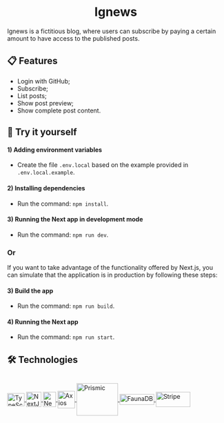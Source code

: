 <h1 align=center>Ignews</h1>

Ignews is a fictitious blog, where users can subscribe by paying a certain amount to have access to the published posts.

## :clipboard: Features
- Login with GitHub;
- Subscribe;
- List posts;
- Show post preview;
- Show complete post content.
 
## :rocket: Try it yourself
#### 1) Adding environment variables
 - Create the file ``.env.local`` based on the example provided in ``.env.local.example``.
 
#### 2) Installing dependencies
- Run the command: ``npm install``.

#### 3) Running the Next app in development mode
- Run the command: ``npm run dev``.

### Or
If you want to take advantage of the functionality offered by Next.js, you can simulate that the application is in production by following these steps: 

#### 3) Build the app
- Run the command: ``npm run build``.

#### 4) Running the Next app
- Run the command: ``npm run start``.
  
 ## 🛠 Technologies
  <div style="display: inline_block"><br>
   <a href="https://www.typescriptlang.org/" title="TypeScript">
     <img align="center" alt="TypeScript" height="30" width="40" src="https://cdn.jsdelivr.net/gh/devicons/devicon/icons/typescript/typescript-original.svg">
   </a>
   <a href="https://nextjs.org/" title="NextJS">
    <img align="center" alt="NextJS" height="35" width="35" src="https://seeklogo.com/images/N/next-js-logo-8FCFF51DD2-seeklogo.com.png">
   </a>
   <a href="https://next-auth.js.org/" title="Next Auth">
    <img align="center" alt="Next Auth" height="35" width="30" src="https://next-auth.js.org/img/logo/logo-sm.png">
   </a>
    <a href="https://axios-http.com/ptbr/docs/intro" title="Axios">
    <img align="center" alt="Axios" height="40" width="40" src="https://avatars.githubusercontent.com/u/32372333?s=200&v=4">
   </a>  
    <a href="https://prismic.io/" title="Prismic">
    <img align="center" alt="Prismic" height="75" width="96" src="https://prismic.io/_next/image?url=%2F_next%2Fstatic%2Fmedia%2Flogo-dark.731ed924.svg&w=96&q=75">
   </a>
    <a href="https://fauna.com/" title="FaunaDB">
    <img align="center" alt="FaunaDB" height="25" width="80" src="https://fauna.com/_next/image?url=https%3A%2F%2Fimages.ctfassets.net%2Fpo4qc9xpmpuh%2F7itYmeRxmVGIXwwGWHrQU3%2F42f3e7fa7d39fab5b6222f6199f0203c%2FFauna_Logo.svg&w=256&q=75">
   </a>
    <a href="https://stripe.com/br" title="Stripe">
    <img align="center" alt="Stripe" height="35" width="80" src="https://upload.wikimedia.org/wikipedia/commons/thumb/b/ba/Stripe_Logo%2C_revised_2016.svg/2560px-      Stripe_Logo%2C_revised_2016.svg.png">
   </a> 
  </div>

